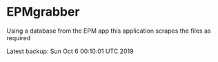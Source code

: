 # EPMgrabber
Using a database from the EPM app this application scrapes the files as required


Latest backup: Sun Oct 6 00:10:01 UTC 2019
